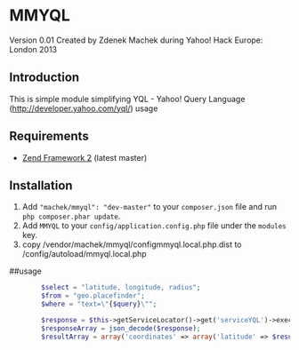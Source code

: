 MMYQL
=====================
Version 0.01 Created by Zdenek Machek during Yahoo! Hack Europe: London 2013

Introduction
------------

This is simple module simplifying YQL  - Yahoo! Query Language (http://developer.yahoo.com/yql/) usage

Requirements
------------

* [Zend Framework 2](https://github.com/zendframework/zf2) (latest master)

Installation
------------
 1. Add `"machek/mmyql": "dev-master"` to your `composer.json` file and run `php composer.phar update`.
 2. Add `MMYQL` to your `config/application.config.php` file under the `modules` key.
 3. copy /vendor/machek/mmyql/configmmyql.local.php.dist to /config/autoload/mmyql.local.php

 ##usage
```php
		$select = "latitude, longitude, radius";
        $from = "geo.placefinder";
        $where = "text=\"{$query}\"";

        $response = $this->getServiceLocator()->get('serviceYQL')->executeQuery($select, $from, $where);
        $responseArray = json_decode($response);
        $resultArray = array('coordinates' => array('latitude' => $result->latitude, 'longitude' => $result->longitude, 'radius' => $result->radius));
```
